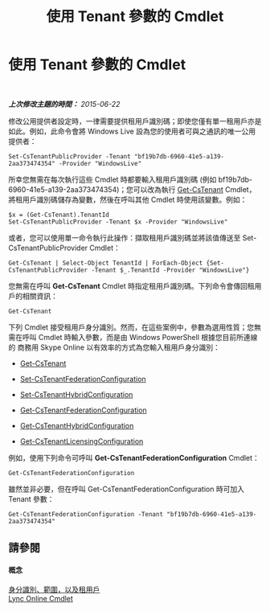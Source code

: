﻿---
title: 使用 Tenant 參數的 Cmdlet
TOCTitle: 使用 Tenant 參數的 Cmdlet
ms:assetid: e7fe7c12-fbe0-49c1-9e8c-eef6958f27d0
ms:mtpsurl: https://technet.microsoft.com/zh-tw/library/Dn362850(v=OCS.15)
ms:contentKeyID: 56269161
ms.date: 08/24/2015
mtps_version: v=OCS.15
ms.translationtype: HT
---

# 使用 Tenant 參數的 Cmdlet

 

_**上次修改主題的時間：** 2015-06-22_

修改公用提供者設定時，一律需要提供租用戶識別碼；即使您僅有單一租用戶亦是如此。例如，此命令會將 Windows Live 設為您的使用者可與之通訊的唯一公用提供者：

    Set-CsTenantPublicProvider -Tenant "bf19b7db-6960-41e5-a139-2aa373474354" -Provider "WindowsLive"

所幸您無需在每次執行這些 Cmdlet 時都要輸入租用戶識別碼 (例如 bf19b7db-6960-41e5-a139-2aa373474354)；您可以改為執行 [Get-CsTenant](https://docs.microsoft.com/en-us/powershell/module/skype/Get-CsTenant) Cmdlet，將租用戶識別碼儲存為變數，然後在呼叫其他 Cmdlet 時使用該變數。例如：

    $x = (Get-CsTenant).TenantId
    Set-CsTenantPublicProvider -Tenant $x -Provider "WindowsLive"

或者，您可以使用單一命令執行此操作：擷取租用戶識別碼並將該值傳送至 Set-CsTenantPublicProvider Cmdlet：

    Get-CsTenant | Select-Object TenantId | ForEach-Object {Set-CsTenantPublicProvider -Tenant $_.TenantId -Provider "WindowsLive"}

您無需在呼叫 **Get-CsTenant** Cmdlet 時指定租用戶識別碼。下列命令會傳回租用戶的相關資訊：

    Get-CsTenant

下列 Cmdlet 接受租用戶身分識別。然而，在這些案例中，參數為選用性質；您無需在呼叫 Cmdlet 時輸入參數，而是由 Windows PowerShell 根據您目前所連線的 商務用 Skype Online 以有效率的方式為您輸入租用戶身分識別：

  - [Get-CsTenant](https://docs.microsoft.com/en-us/powershell/module/skype/Get-CsTenant)

  - [Set-CsTenantFederationConfiguration](set-cstenantfederationconfiguration.md)

  - [Set-CsTenantHybridConfiguration](set-cstenanthybridconfiguration.md)

  - [Get-CsTenantFederationConfiguration](get-cstenantfederationconfiguration.md)

  - [Get-CsTenantHybridConfiguration](get-cstenanthybridconfiguration.md)

  - [Get-CsTenantLicensingConfiguration](get-cstenantlicensingconfiguration.md)

例如，使用下列命令可呼叫 **Get-CsTenantFederationConfiguration** Cmdlet：

    Get-CsTenantFederationConfiguration

雖然並非必要，但在呼叫 Get-CsTenantFederationConfiguration 時可加入 Tenant 參數：

    Get-CsTenantFederationConfiguration -Tenant "bf19b7db-6960-41e5-a139-2aa373474354"

## 請參閱

#### 概念

[身分識別、範圍，以及租用戶](identities-scopes-and-tenants-in-skype-for-business-online.md)  
[Lync Online Cmdlet](the-skype-for-business-online-cmdlets.md)

